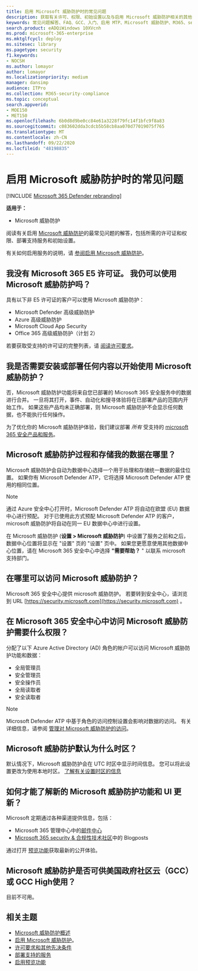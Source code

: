 ```yaml
---
title: 启用 Microsoft 威胁防护时的常见问题
description: 获取有关许可、权限、初始设置以及与启用 Microsoft 威胁防护相关的其他产品和服务的最常见询问性问题的答案。
keywords: 常见问题解答、FAQ、GCC、入门、启用 MTP、Microsoft 威胁防护、M365、security、data location、必需权限、许可证资格、设置页面
search.product: eADQiWindows 10XVcnh
ms.prod: microsoft-365-enterprise
ms.mktglfcycl: deploy
ms.sitesec: library
ms.pagetype: security
f1.keywords:
- NOCSH
ms.author: lomayor
author: lomayor
ms.localizationpriority: medium
manager: dansimp
audience: ITPro
ms.collection: M365-security-compliance
ms.topic: conceptual
search.appverid:
- MOE150
- MET150
ms.openlocfilehash: 6b0d8d9be0cc84e61a3228f79fc14f1bfc9f8a83
ms.sourcegitcommit: c083602dda3cdcb5b58cb8aa070d77019075f765
ms.translationtype: MT
ms.contentlocale: zh-CN
ms.lasthandoff: 09/22/2020
ms.locfileid: "48198835"
---
```

# <a name="frequently-asked-questions-when-turning-on-microsoft-threat-protection"></a>启用 Microsoft 威胁防护时的常见问题

[!INCLUDE [Microsoft 365 Defender rebranding](../includes/microsoft-defender.md)]


**适用于：**
- Microsoft 威胁防护

阅读有关启用 [Microsoft 威胁防护](microsoft-threat-protection.md)的最常见问题的解答，包括所需的许可证和权限、部署支持服务和初始设置。

有关如何启用服务的说明，请 [参阅启用 Microsoft 威胁防护](mtp-enable.md)。

## <a name="i-dont-have-a-microsoft-365-e5-license-can-i-still-use-microsoft-threat-protection"></a>我没有 Microsoft 365 E5 许可证。 我仍可以使用 Microsoft 威胁防护吗？

具有以下非 E5 许可证的客户可以使用 Microsoft 威胁防护：

- Microsoft Defender 高级威胁防护
- Azure 高级威胁防护
- Microsoft Cloud App Security
- Office 365 高级威胁防护（计划 2）
 
若要获取受支持的许可证的完整列表，请 [阅读许可要求](prerequisites.md#licensing-requirements)。

## <a name="do-i-need-to-install-or-deploy-anything-to-start-using-microsoft-threat-protection"></a>我是否需要安装或部署任何内容以开始使用 Microsoft 威胁防护？

否，Microsoft 威胁防护功能将来自您已部署的 Microsoft 365 安全服务中的数据进行合并。 一旦将其打开，事件、自动化和搜寻体验将在已部署产品的范围内开始工作。 如果这些产品均未正确部署，则 Microsoft 威胁防护不会显示任何数据，也不能执行任何操作。

为了优化你的 Microsoft 威胁防护体验，我们建议部署 *所有* 受支持的 [microsoft 365 安全产品和服务](deploy-supported-services.md)。

## <a name="where-does-microsoft-threat-protection-process-and-store-my-data"></a>Microsoft 威胁防护过程和存储我的数据在哪里？
Microsoft 威胁防护会自动为数据中心选择一个用于处理和存储统一数据的最佳位置。 如果你有 Microsoft Defender ATP，它将选择 Microsoft Defender ATP 使用的相同位置。

>[!NOTE]
>通过 Azure 安全中心打开时，Microsoft Defender ATP 将自动在欧盟 (EU) 数据中心进行预配。 对于已使用此方式预配 Microsoft Defender ATP 的客户，microsoft 威胁防护将自动在同一 EU 数据中心中进行设置。 

在 Microsoft 威胁防护 (**设置 > Microsoft 威胁防护**) 中设置了服务之前和之后，数据中心位置将显示在 "设置" 页的 "设置" 页中。 如果您更愿意使用其他数据中心位置，请在 Microsoft 365 安全中心中选择 **"需要帮助？** " 以联系 microsoft 支持部门。

## <a name="where-can-i-access-microsoft-threat-protection"></a>在哪里可以访问 Microsoft 威胁防护？

Microsoft 365 安全中心提供 microsoft 威胁防护。 若要转到安全中心，请浏览到 URL [https://security.microsoft.com](https://security.microsoft.com) 。

##  <a name="what-permissions-do-i-need-to-access-microsoft-threat-protection-in-microsoft-365-security-center"></a>在 Microsoft 365 安全中心中访问 Microsoft 威胁防护需要什么权限？

分配了以下 Azure Active Directory (AD) 角色的帐户可以访问 Microsoft 威胁防护功能和数据：

- 全局管理员
- 安全管理员
- 安全操作员
- 全局读取者
- 安全读取者

>[!NOTE]
>Microsoft Defender ATP 中基于角色的访问控制设置会影响对数据的访问。 有关详细信息，请参阅 [管理对 Microsoft 威胁防护的访问](mtp-permissions.md)。

## <a name="what-time-zone-does-microsoft-threat-protection-default-to"></a>Microsoft 威胁防护默认为什么时区？
默认情况下，Microsoft 威胁防护会在 UTC 时区中显示时间信息。 您可以将此设置更改为使用本地时区。 [了解有关设置时区的信息](mtp-time-zone.md)

## <a name="how-can-i-learn-about-new-microsoft-threat-protection-feature-and-ui-updates"></a>如何才能了解新的 Microsoft 威胁防护功能和 UI 更新？

Microsoft 定期通过各种渠道提供信息，包括：

- Microsoft 365 管理中心中的[邮件中心](../../admin/manage/message-center.md)
- [Microsoft 365 security & 合规性技术社区](https://techcommunity.microsoft.com/t5/security-privacy-and-compliance/bg-p/securityprivacycompliance)中的 Blogposts

通过打开 [预览功能](preview.md)获取最新的公开体验。

## <a name="is-microsoft-threat-protection-available-for-us-government-community-cloud-gcc-or-gcc-high"></a>Microsoft 威胁防护是否可供美国政府社区云（GCC）或 GCC High使用？
目前不可用。

## <a name="related-topics"></a>相关主题

- [Microsoft 威胁防护概述](microsoft-threat-protection.md)
- [启用 Microsoft 威胁防护](mtp-enable.md)。
- [许可要求和其他先决条件](prerequisites.md)
- [部署支持的服务](deploy-supported-services.md)
- [启用预览功能](preview.md)
